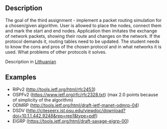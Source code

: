 ## Description
The goal of the third assignment - implement a packet routing simulation for a chosen/given algorithm. User is allowed to place the nodes, connect them and 
mark the start and end nodes. Application then imitates the exchange of network packets, showing their route and changes on the network.
If the protocol demands it, routing tables need to be updated. 
The student needs to know the cons and pros of the chosen protocol and in what networks it is used. What problems of other protocols it solves.

Description in [Lithuanian](README.md)

## Examples
* RIPv2 (http://tools.ietf.org/html/rfc2453)
* OSPFv2 (https://www.ietf.org/rfc/rfc2328.txt) (max 2.0 points because of simplicity of the algorithm)
* ODMRP (http://tools.ietf.org/html/draft-ietf-manet-odmrp-04)
* DSDV (http://citeseerx.ist.psu.edu/viewdoc/download?doi=10.1.1.442.9248&rep=rep1&type=pdf)
* EIGRP (https://tools.ietf.org/html/draft-savage-eigrp-00)
